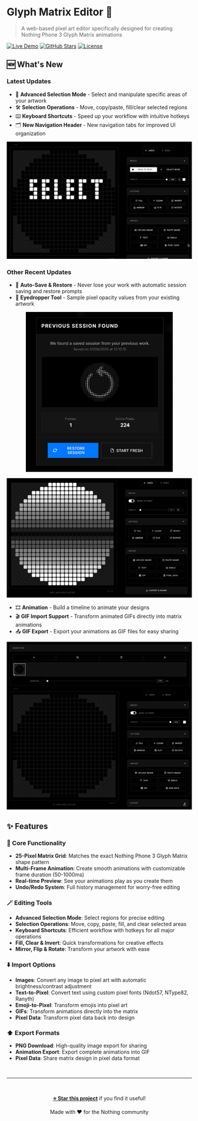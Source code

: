 # Glyph Matrix Editor 🎨

> A web-based pixel art editor specifically designed for creating Nothing Phone 3 Glyph Matrix animations

[![Live Demo](https://img.shields.io/badge/Live-Demo-blue?style=for-the-badge)](https://pauwma.github.io/GlyphMatrixEditor/)
[![GitHub Stars](https://img.shields.io/github/stars/pauwma/GlyphMatrixPaint?style=for-the-badge)](https://github.com/pauwma/GlyphMatrixEditor)
[![License](https://img.shields.io/badge/License-MIT-green?style=for-the-badge)](LICENSE)

## 🆕 What's New

### Latest Updates

- 🎯 **Advanced Selection Mode** - Select and manipulate specific areas of your artwork
- 🛠️ **Selection Operations** - Move, copy/paste, fill/clear selected regions
- ⌨️ **Keyboard Shortcuts** - Speed up your workflow with intuitive hotkeys
- 🗂️ **New Navigation Header** - New navigation tabs for improved UI organization

[![Selection Feature](/img/media/select_feature.gif)](https://pauwma.github.io/GlyphMatrixEditor/)

### Other Recent Updates

- 💾 **Auto-Save & Restore** - Never lose your work with automatic session saving and restore prompts
- 🎨 **Eyedropper Tool** - Sample pixel opacity values from your existing artwork

<div align="center">

<a href="https://pauwma.github.io/GlyphMatrixEditor/">
<img src="img/media/restore_session.png" alt="Auto-Save Restore" width="400">
</a>

</div>

[![Eyedropper Tool](/img/media/eyedropper.gif)](https://pauwma.github.io/GlyphMatrixEditor/)

- 🎞️ **Animation** - Build a timeline to animate your designs 
- 🎬 **GIF Import Support** - Transform animated GIFs directly into matrix animations
- 📤 **GIF Export** - Export your animations as GIF files for easy sharing

[![GlyphMatrixPaint Showcase](/img/media/gif_Import.gif)](https://pauwma.github.io/GlyphMatrixEditor/)

## ✨ Features

### 🎯 Core Functionality
- **25-Pixel Matrix Grid**: Matches the exact Nothing Phone 3 Glyph Matrix shape pattern
- **Multi-Frame Animation**: Create smooth animations with customizable frame duration (50-1000ms)
- **Real-time Preview**: See your animations play as you create them
- **Undo/Redo System**: Full history management for worry-free editing

### 🪄 Editing Tools
- **Advanced Selection Mode**: Select regions for precise editing
- **Selection Operations**: Move, copy, paste, fill, and clear selected areas
- **Keyboard Shortcuts**: Efficient workflow with hotkeys for all major operations
- **Fill, Clear & Invert**: Quick transformations for creative effects
- **Mirror, Flip & Rotate**: Transform your artwork with ease

### ⬇️ Import Options
- **Images**: Convert any image to pixel art with automatic brightness/contrast adjustment
- **Text-to-Pixel**: Convert text using custom pixel fonts (Ndot57, NType82, Ranyth)
- **Emoji-to-Pixel**: Transform emojis into pixel art
- **GIFs**: Transform animations directly into the matrix
- **Pixel Data**: Transform pixel data back into design

### ⬆️ Export Formats
- **PNG Download**: High-quality image export for sharing
- **Animation Export**: Export complete animations into GIF
- **Pixel Data**: Share matrix design in pixel data format

<br/>

---

<div align="center">
<br/>

**[⭐ Star this project](https://github.com/pauwma/GlyphMatrixEditor)** if you find it useful!

Made with ❤️ for the Nothing community

</div>
